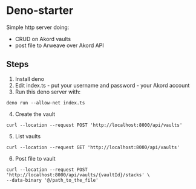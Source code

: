 # Deno-starter

Simple http server doing:
- CRUD on Akord vaults
- post file to Arweave over Akord API


## Steps

1. Install deno
2. Edit index.ts - put your username and password - your Akord account
3. Run this deno server with:
```
deno run --allow-net index.ts
```
4. Create the vault
```
curl --location --request POST 'http://localhost:8000/api/vaults'
```

5. List vaults
```
curl --location --request GET 'http://localhost:8000/api/vaults'
```

6. Post file to vault
```
curl --location --request POST 'http://localhost:8000/api/vaults/{vaultId}/stacks' \
--data-binary '@/path_to_the_file'
```